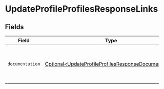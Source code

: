 # UpdateProfileProfilesResponseLinks


## Fields

| Field                                                                                                                      | Type                                                                                                                       | Required                                                                                                                   | Description                                                                                                                |
| -------------------------------------------------------------------------------------------------------------------------- | -------------------------------------------------------------------------------------------------------------------------- | -------------------------------------------------------------------------------------------------------------------------- | -------------------------------------------------------------------------------------------------------------------------- |
| `documentation`                                                                                                            | [Optional\<UpdateProfileProfilesResponseDocumentation>](../../models/errors/UpdateProfileProfilesResponseDocumentation.md) | :heavy_minus_sign:                                                                                                         | The URL to the generic Mollie API error handling guide.                                                                    |